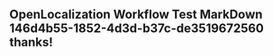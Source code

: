<properties
ms.topic="hero-topic"
ms.test1="hero-topic"
ms.test2="test"/>

## OpenLocalization Workflow Test MarkDown 146d4b55-1852-4d3d-b37c-de3519672560 thanks!
